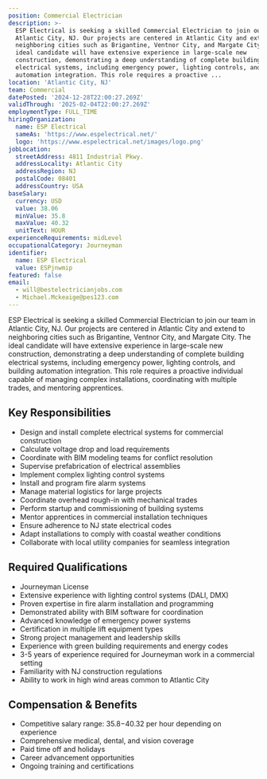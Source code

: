 ```yaml
---
position: Commercial Electrician
description: >-
  ESP Electrical is seeking a skilled Commercial Electrician to join our team in
  Atlantic City, NJ. Our projects are centered in Atlantic City and extend to
  neighboring cities such as Brigantine, Ventnor City, and Margate City. The
  ideal candidate will have extensive experience in large-scale new
  construction, demonstrating a deep understanding of complete building
  electrical systems, including emergency power, lighting controls, and building
  automation integration. This role requires a proactive ...
location: 'Atlantic City, NJ'
team: Commercial
datePosted: '2024-12-28T22:00:27.269Z'
validThrough: '2025-02-04T22:00:27.269Z'
employmentType: FULL_TIME
hiringOrganization:
  name: ESP Electrical
  sameAs: 'https://www.espelectrical.net/'
  logo: 'https://www.espelectrical.net/images/logo.png'
jobLocation:
  streetAddress: 4811 Industrial Pkwy.
  addressLocality: Atlantic City
  addressRegion: NJ
  postalCode: 08401
  addressCountry: USA
baseSalary:
  currency: USD
  value: 38.06
  minValue: 35.8
  maxValue: 40.32
  unitText: HOUR
experienceRequirements: midLevel
occupationalCategory: Journeyman
identifier:
  name: ESP Electrical
  value: ESPjnwmip
featured: false
email:
  - will@bestelectricianjobs.com
  - Michael.Mckeaige@pes123.com
---
```




ESP Electrical is seeking a skilled Commercial Electrician to join our team in Atlantic City, NJ. Our projects are centered in Atlantic City and extend to neighboring cities such as Brigantine, Ventnor City, and Margate City. The ideal candidate will have extensive experience in large-scale new construction, demonstrating a deep understanding of complete building electrical systems, including emergency power, lighting controls, and building automation integration. This role requires a proactive individual capable of managing complex installations, coordinating with multiple trades, and mentoring apprentices.

## Key Responsibilities
- Design and install complete electrical systems for commercial construction
- Calculate voltage drop and load requirements
- Coordinate with BIM modeling teams for conflict resolution
- Supervise prefabrication of electrical assemblies
- Implement complex lighting control systems
- Install and program fire alarm systems
- Manage material logistics for large projects
- Coordinate overhead rough-in with mechanical trades
- Perform startup and commissioning of building systems
- Mentor apprentices in commercial installation techniques
- Ensure adherence to NJ state electrical codes
- Adapt installations to comply with coastal weather conditions
- Collaborate with local utility companies for seamless integration

## Required Qualifications
- Journeyman License
- Extensive experience with lighting control systems (DALI, DMX)
- Proven expertise in fire alarm installation and programming
- Demonstrated ability with BIM software for coordination
- Advanced knowledge of emergency power systems
- Certification in multiple lift equipment types
- Strong project management and leadership skills
- Experience with green building requirements and energy codes
- 3-5 years of experience required for Journeyman work in a commercial setting
- Familiarity with NJ construction regulations
- Ability to work in high wind areas common to Atlantic City

## Compensation & Benefits
- Competitive salary range: $35.8-$40.32 per hour depending on experience
- Comprehensive medical, dental, and vision coverage
- Paid time off and holidays
- Career advancement opportunities
- Ongoing training and certifications